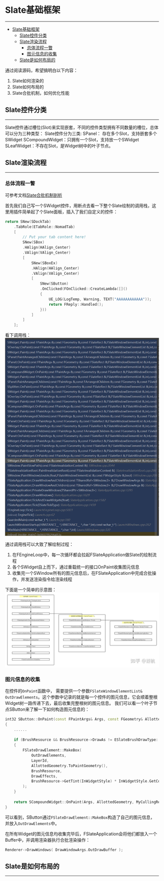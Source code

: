 
# Slate基础框架
***

<!-- @import "[TOC]" {cmd="toc" depthFrom=1 depthTo=6 orderedList=false} -->

<!-- code_chunk_output -->

- [Slate基础框架](#slate基础框架)
  - [Slate控件分类](#slate控件分类)
  - [Slate渲染流程](#slate渲染流程)
    - [总体流程一瞥](#总体流程一瞥)
    - [图元信息的收集](#图元信息的收集)
  - [Slate是如何布局的](#slate是如何布局的)

<!-- /code_chunk_output -->



通过阅读源码，希望搞明白以下内容：
1. Slate如何渲染的
2. Slate如何布局的
3. Slate合批机制，如何优化性能

## Slate控件分类
***
Slate控件通过槽位(Slot)来实现嵌套，不同的控件类型拥有不同数量的槽位，总体可以分为三种类型：
Slate控件分为三类:
SPanel： 存在多个Slot，支持嵌套多个SWidget
SCompoundWidget：只拥有一个Slot，支持放一个SWidget
SLeafWidget：不存在Slot，是Widget树中的叶子节点。

## Slate渲染流程
*** 
### 总体流程一瞥
可参考文档[Slate合批机制剖析](https://zhuanlan.zhihu.com/p/346275251)

首先我们自己写一个SWidget控件，用断点去看一下整个Slate绘制的调用栈，这里用插件简单起了个Slate面板，插入了我们自定义的控件：
```cpp
return SNew(SDockTab)
    .TabRole(ETabRole::NomadTab)
    [
        // Put your tab content here!
        SNew(SBox)
        .HAlign(HAlign_Center)
        .VAlign(VAlign_Center)
        [
            SNew(SBoxEx)
            .HAlign(HAlign_Center)
            .VAlign(VAlign_Center)
            [
                SNew(SButton)
                .OnClicked(FOnClicked::CreateLambda([]()
                {
                    UE_LOG(LogTemp, Warning, TEXT("AAAAAAAAAAAA"));
                    return FReply::Handled();
                }))
            ]
        ]
	];
``` 

看下调用栈：
![](./Image/image.png.png)

通过调用栈可以大致了解绘制过程：
1. 在FEngineLoop中，每一次循环都会拉起FSlateApplication做Slate的绘制流程
2. 各个SWidget自上而下，通过重载统一的接口OnPaint收集图元信息
3. 收集完一个SWindow所有的图元信息后，在FSlateApplication中完成合批操作，并发送渲染指令给渲染线程

下面是一个简单的示意图：
![](./Image/2023-01-17-22-54-22.png)

### 图元信息的收集
在控件的`OnPaint`函数中， 需要提供一个参数`FSlateWindowElementList& OutDrawElements`。这个参数中记录的就是每一个控件的图元信息，它会顺着整根Widget树一路传递下去，最后收集完整根树的图元信息。
我们可以看一个叶子节点SButton来了解一下如何构造图元信息的：
```cpp
int32 SButton::OnPaint(const FPaintArgs& Args, const FGeometry& AllottedGeometry, const FSlateRect& MyCullingRect, FSlateWindowElementList& OutDrawElements, int32 LayerId, const FWidgetStyle& InWidgetStyle, bool bParentEnabled) const
{
	......

	if (BrushResource && BrushResource->DrawAs != ESlateBrushDrawType::NoDrawType)
	{
		FSlateDrawElement::MakeBox(
			OutDrawElements,
			LayerId,
			AllottedGeometry.ToPaintGeometry(),
			BrushResource,
			DrawEffects,
			BrushResource->GetTint(InWidgetStyle) * InWidgetStyle.GetColorAndOpacityTint() * BorderBackgroundColor.Get().GetColor(InWidgetStyle)
		);
	}

	return SCompoundWidget::OnPaint(Args, AllottedGeometry, MyCullingRect, OutDrawElements, LayerId, InWidgetStyle, bEnabled);
}
```

可以看到，SButton通过`FSlateDrawElement::MakeBox`构造了自己的图元信息，并放入`OutDrawElements`中。

在所有Widget的图元信息均收集完毕后，FSlateApplication会将他们都放入一个Buffer中，并调用渲染器执行合批渲染操作：
```cpp
Renderer->DrawWindows( DrawWindowArgs.OutDrawBuffer );
```

## Slate是如何布局的
***
